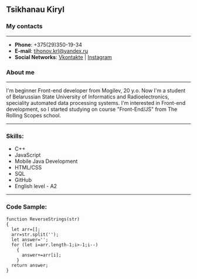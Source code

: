## Tsikhanau Kiryl

### My contacts
--- 
  * **Phone**: +375(29)350-19-34
  * **E-mail**: tihonov.krl@yandex.ru
  * **Social Networks**:  [Vkontakte](https://vk.com/tihonov_kirill2000) | [Instagram](https://www.instagram.com/tihonov_kirill/)
### About me 
---
I'm beginner Front-end developer from Mogilev, 20 y.o. 
Now I'm a student of Belarussian State University of Informatics and Radioelectronics, speciality automated data processing systems. 
I'm interested in Front-end development, so I started studying on course "Front-End/JS" from The Rolling Scopes school.

---
### Skills:

  * C++
  * JavaScript
  * Mobile Java Development
  * HTML/CSS
  * SQL
  * GitHub
  * English level - A2

---
### Code Sample:
```
function ReverseStrings(str)
{
  let arr=[];
  arr=str.split('');
  let answer='';
  for (let i=arr.length-1;i>-1;i--)
    {
      answer+=arr[i];
    }
  return answer;
}
```
